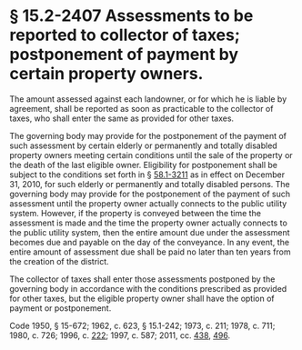 # § 15.2-2407 Assessments to be reported to collector of taxes; postponement of payment by certain property owners.

<p>The amount assessed against each landowner, or for which he is liable by agreement, shall be reported as soon as practicable to the collector of taxes, who shall enter the same as provided for other taxes.</p><p>The governing body may provide for the postponement of the payment of such assessment by certain elderly or permanently and totally disabled property owners meeting certain conditions until the sale of the property or the death of the last eligible owner. Eligibility for postponement shall be subject to the conditions set forth in § <a href='http://law.lis.virginia.gov/vacode/58.1-3211/'>58.1-3211</a> as in effect on December 31, 2010, for such elderly or permanently and totally disabled persons. The governing body may provide for the postponement of the payment of such assessment until the property owner actually connects to the public utility system. However, if the property is conveyed between the time the assessment is made and the time the property owner actually connects to the public utility system, then the entire amount due under the assessment becomes due and payable on the day of the conveyance. In any event, the entire amount of assessment due shall be paid no later than ten years from the creation of the district.</p><p>The collector of taxes shall enter those assessments postponed by the governing body in accordance with the conditions prescribed as provided for other taxes, but the eligible property owner shall have the option of payment or postponement.</p><p>Code 1950, § 15-672; 1962, c. 623, § 15.1-242; 1973, c. 211; 1978, c. 711; 1980, c. 726; 1996, c. <a href='http://lis.virginia.gov/cgi-bin/legp604.exe?961+ful+CHAP0222'>222</a>; 1997, c. 587; 2011, cc. <a href='http://lis.virginia.gov/cgi-bin/legp604.exe?111+ful+CHAP0438'>438</a>, <a href='http://lis.virginia.gov/cgi-bin/legp604.exe?111+ful+CHAP0496'>496</a>.</p>